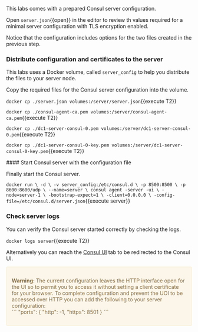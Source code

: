 
This labs comes with a prepared Consul server configuration.

Open `server.json`{{open}} in the editor to review th values required for a minimal server configuration with TLS encryption enabled.

Notice that the configuration includes options for the two files created in the previous step.

### Distribute configuration and certificates to the server

This labs uses a Docker volume, called `server_config` to help you distribute the files to your server node.

Copy the required files for the Consul server configuration into the volume.

`docker cp ./server.json volumes:/server/server.json`{{execute T2}}

`docker cp ./consul-agent-ca.pem volumes:/server/consul-agent-ca.pem`{{execute T2}}

`docker cp ./dc1-server-consul-0.pem volumes:/server/dc1-server-consul-0.pem`{{execute T2}}

`docker cp ./dc1-server-consul-0-key.pem volumes:/server/dc1-server-consul-0-key.pem`{{execute T2}}

#### Start Consul server with the configuration file

Finally start the Consul server.

`docker run \
    -d \
    -v server_config:/etc/consul.d \
    -p 8500:8500 \
    -p 8600:8600/udp \
    --name=server \
    consul agent -server -ui \
     -node=server-1 \
     -bootstrap-expect=1 \
     -client=0.0.0.0 \
     -config-file=/etc/consul.d/server.json`{{execute server}}


### Check server logs

You can verify the Consul server started correctly by checking the logs.

`docker logs server`{{execute T2}}

Alternatively you can reach the [Consul UI](https://[[HOST_SUBDOMAIN]]-8500-[[KATACODA_HOST]].environments.katacoda.com/ui) tab to be redirected to the Consul UI.

<div style="background-color:#fcf6ea; color:#866d42; border:1px solid #f8ebcf; padding:1em; border-radius:3px;">
  <p><strong>Warning: </strong>
  The current configuration leaves the HTTP interface open for the UI so to permit you to access it without setting a client certificate for your browser. To complete configuration and prevent the UOI to be accessed over HTTP you can add the following to your server configuration:<br>
  ```
  "ports": {
    "http": -1,
    "https": 8501
  }
  ```
</p></div>
